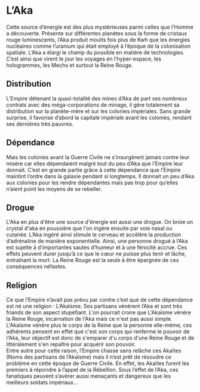           

# L’Aka

Cette source d’énergie est des plus mystérieuses parmi celles que l’Homme a découverte. Présente sur différentes planètes sous la forme de cristaux rouge luminescents, l’Aka produit moults fois plus de Kwh que les énergies nucléaires comme l’uranium qui était employé à l’époque de la colonisation spatiale. L’Aka a élargi le champ du possible en matière de technologies. C’est ainsi que virent le jour les voyages en l’hyper-espace, les hologrammes, les Mechs et surtout la Reine Rouge.

## Distribution

L’Empire détenant la quasi-totalité des mines d’Aka de part ses nombreux contrats avec des méga-corporations de minage, il gère totalement sa distribution sur la planète-mère et sur les colonies impériales. Sans grande surprise, il favorise d’abord la capitale impériale avant les colonies, rendant ses dernières très pauvres.

## Dépendance

Mais les colonies avant la Guerre Civile ne s’insurgèrent jamais contre leur misère car elles dépendaient malgré tout du peu d’Aka que l’Empire leur donnait. C’est en grande partie grâce à cette dépendance que l’Empire maintint l’ordre dans la galaxie pendant si longtemps. Il donnait un peu d’Aka aux colonies pour les rendre dépendantes mais pas trop pour qu’elles n’aient point les moyens de se rebeller.

## Drogue

L'Aka en plus d'être une source d'énergie est aussi une drogue. On broie un crystal d'aka en poussière que l'on ingère ensuite par voie nasal ou cutanée. L’Aka ingéré ainsi stimule le cerveau et accélère la production d’adrénaline de manière exponentielle. Ainsi, une personne drogué à l’Aka est sujette à d’importantes sautes d’humeur et à une férocité accrue. Ces effets peuvent durer jusqu’à ce que le cœur ne puisse plus tenir et lâche, entraînant la mort. La Reine Rouge est la seule à être épargnée de ces conséquences néfastes.

## Religion

Ce que l’Empire n’avait pas prévu par contre c’est que de cette dépendance est né une religion : L’Akaïsme. Ses partisans vénèrent l’Aka et sont très friands de son aspect stupéfiant. L'on pourrait croire que L'Akaïsme vénère la Reine Rouge, incarnation de l'Aka mais ce n'est pas aussi simple. L'Akaïsme vénère plus le corps de la Reine que la personne elle-même, ces adhérents pensent en effet que c'est son corps qui renferme le pouvoir de l'Aka, leur objectif est donc de s'emparer d'u corps d'une Reine Rouge et de littéralement s'en repaître pour acquérir son pouvoir.  
Entre autre pour cette raison, l’Empire chasse sans relâche ces Akaïtes (Noms des partisans de l’Akaïsme) mais il n’est prêt de résoudre ce problème en cette époque de Guerre Civile. En effet, les Akaïtes furent les premiers à répondre à l’appel de la Rébellion. Sous l’effet de l’Aka, ces fanatiques peuvent s’avérer aussi menaçants et dangereux que les meilleurs soldats impériaux…